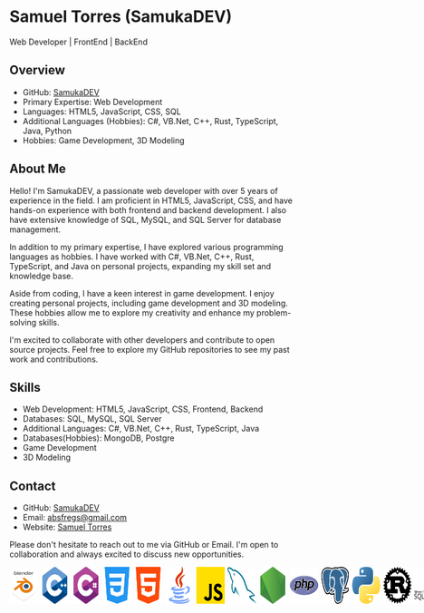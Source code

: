 # Samuel Torres (SamukaDEV)
Web Developer | FrontEnd | BackEnd

## Overview

- GitHub: [SamukaDEV](https://github.com/SamukaDEV)
- Primary Expertise: Web Development
- Languages: HTML5, JavaScript, CSS, SQL
- Additional Languages (Hobbies): C#, VB.Net, C++, Rust, TypeScript, Java, Python
- Hobbies: Game Development, 3D Modeling

## About Me

Hello! I'm SamukaDEV, a passionate web developer with over 5 years of experience in the field. I am proficient in HTML5, JavaScript, CSS, and have hands-on experience with both frontend and backend development. I also have extensive knowledge of SQL, MySQL, and SQL Server for database management.

In addition to my primary expertise, I have explored various programming languages as hobbies. I have worked with C#, VB.Net, C++, Rust, TypeScript, and Java on personal projects, expanding my skill set and knowledge base.

Aside from coding, I have a keen interest in game development. I enjoy creating personal projects, including game development and 3D modeling. These hobbies allow me to explore my creativity and enhance my problem-solving skills.

I'm excited to collaborate with other developers and contribute to open source projects. Feel free to explore my GitHub repositories to see my past work and contributions.

## Skills

- Web Development: HTML5, JavaScript, CSS, Frontend, Backend
- Databases: SQL, MySQL, SQL Server
- Additional Languages: C#, VB.Net, C++, Rust, TypeScript, Java
- Databases(Hobbies): MongoDB, Postgre
- Game Development
- 3D Modeling

<!-- ## Projects
Here are some noteworthy projects I have worked on:
- [Project 1](https://github.com/SamukaDEV/project1): A web application that showcases my frontend skills using HTML, CSS, and JavaScript.
- [Project 2](https://github.com/SamukaDEV/project2): A full-stack web application developed with HTML, CSS, JavaScript, and a backend framework like Express.js.
- [Project 3](https://github.com/SamukaDEV/project3): A game developed using one of my hobby languages, Rust, showcasing my skills in game development.

Feel free to explore these repositories for a closer look at my coding style and project contributions. -->

## Contact

- GitHub: [SamukaDEV](https://github.com/SamukaDEV)
- Email: [absfregs@gmail.com](mailto:absfregs@gmail.com)
- Website: [Samuel Torres](https://absfregs.com/profile)

Please don't hesitate to reach out to me via GitHub or Email. I'm open to collaboration and always excited to discuss new opportunities.
<div style="display: flex;gap: 5px;">
<img style="width: 50px;" title="Blender" src="./images/blender.svg" />
<img style="width: 50px;" title="C++" src="./images/cpp.svg" />
<img style="width: 50px;" title="C#" src="./images/csharp.svg" />
<img style="width: 50px;" title="CSS" src="./images/css.svg" />
<img style="width: 50px;" title="HTML" src="./images/html.svg" />
<img style="width: 50px;" title="Java" src="./images/java.svg" />
<img style="width: 50px;" title="JavaScript" src="./images/js.svg" />
<img style="width: 50px;" title="MySQL" src="./images/mysql.svg" />
<img style="width: 50px;" title="Nodejs" src="./images/node.svg" />
<img style="width: 50px;" title="PHP" src="./images/php.svg" />
<img style="width: 50px;" title="Postgre" src="./images/postgre.svg" />
<img style="width: 50px;" title="Python" src="./images/python.svg" />
<img style="width: 50px;" title="Rust" src="./images/rust.svg" />
<img style="width: 50px;" title="SQL Server" src="./images/sql-server.svg" />
<img style="width: 50px;" title="TypeScript" src="./images/ts.svg" />
<img style="width: 50px;" title="Visual Studio" src="./images/vs.svg" />
</div>
